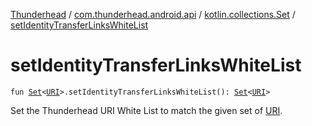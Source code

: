 [Thunderhead](../../index.md) / [com.thunderhead.android.api](../index.md) / [kotlin.collections.Set](index.md) / [setIdentityTransferLinksWhiteList](./set-identity-transfer-links-white-list.md)

# setIdentityTransferLinksWhiteList

`fun `[`Set`](https://kotlinlang.org/api/latest/jvm/stdlib/kotlin.collections/-set/index.html)`<`[`URI`](https://docs.oracle.com/javase/6/docs/api/java/net/URI.html)`>.setIdentityTransferLinksWhiteList(): `[`Set`](https://kotlinlang.org/api/latest/jvm/stdlib/kotlin.collections/-set/index.html)`<`[`URI`](https://docs.oracle.com/javase/6/docs/api/java/net/URI.html)`>`

Set the Thunderhead URI White List to match the given set of [URI](https://docs.oracle.com/javase/6/docs/api/java/net/URI.html).

